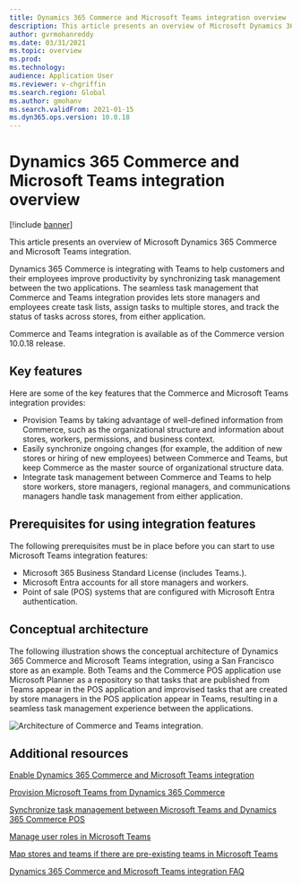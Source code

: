 ```yaml
---
title: Dynamics 365 Commerce and Microsoft Teams integration overview
description: This article presents an overview of Microsoft Dynamics 365 Commerce and Microsoft Teams integration.
author: gvrmohanreddy
ms.date: 03/31/2021
ms.topic: overview
ms.prod: 
ms.technology: 
audience: Application User
ms.reviewer: v-chgriffin
ms.search.region: Global
ms.author: gmohanv
ms.search.validFrom: 2021-01-15
ms.dyn365.ops.version: 10.0.18
---
```


# Dynamics 365 Commerce and Microsoft Teams integration overview

[!include [banner](includes/banner.md)]

This article presents an overview of Microsoft Dynamics 365 Commerce and Microsoft Teams integration.

Dynamics 365 Commerce is integrating with Teams to help customers and their employees improve productivity by synchronizing task management between the two applications. The seamless task management that Commerce and Teams integration provides lets store managers and employees create task lists, assign tasks to multiple stores, and track the status of tasks across stores, from either application.

Commerce and Teams integration is available as of the Commerce version 10.0.18 release.

## Key features

Here are some of the key features that the Commerce and Microsoft Teams integration provides:

- Provision Teams by taking advantage of well-defined information from Commerce, such as the organizational structure and information about stores, workers, permissions, and business context.
- Easily synchronize ongoing changes (for example, the addition of new stores or hiring of new employees) between Commerce and Teams, but keep Commerce as the master source of organizational structure data.
- Integrate task management between Commerce and Teams to help store workers, store managers, regional managers, and communications managers handle task management from either application.

## Prerequisites for using integration features

The following prerequisites must be in place before you can start to use Microsoft Teams integration features:

- Microsoft 365 Business Standard License (includes Teams.).
- Microsoft Entra accounts for all store managers and workers.
- Point of sale (POS) systems that are configured with Microsoft Entra authentication.

## Conceptual architecture

The following illustration shows the conceptual architecture of Dynamics 365 Commerce and Microsoft Teams integration, using a San Francisco store as an example. Both Teams and the Commerce POS application use Microsoft Planner as a repository so that tasks that are published from Teams appear in the POS application and improvised tasks that are created by store managers in the POS application appear in Teams, resulting in a seamless task management experience between the applications.    

![Architecture of Commerce and Teams integration.](media/d365-commerce-teams-integration-conceptual-architecture.png)

## Additional resources

[Enable Dynamics 365 Commerce and Microsoft Teams integration](enable-teams-integration.md)

[Provision Microsoft Teams from Dynamics 365 Commerce](provision-teams-from-commerce.md)

[Synchronize task management between Microsoft Teams and Dynamics 365 Commerce POS](synchronize-tasks-teams-pos.md)

[Manage user roles in Microsoft Teams](manage-user-roles-teams.md)

[Map stores and teams if there are pre-existing teams in Microsoft Teams](map-stores-existing-teams.md)

[Dynamics 365 Commerce and Microsoft Teams integration FAQ](teams-integration-faq.md)
